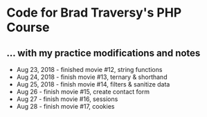 # Code for Brad Traversy's PHP Course

## ... with my practice modifications and notes

* Aug 23, 2018 - finished movie #12, string functions
* Aug 24, 2018 - finish movie #13, ternary & shorthand
* Aug 25, 2018 - finish movie #14, filters & sanitize data
* Aug 26       - finish movie #15, create contact form
* Aug 27 - finish movie #16, sessions
* Aug 28 - finish movie #17, cookies
